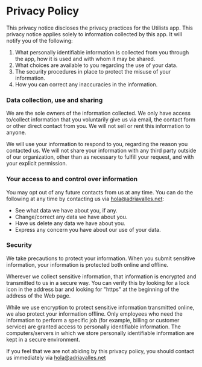 # Privacy Policy

This privacy notice discloses the privacy practices for the Utilists app. This privacy notice applies solely to information collected by this app. It will notify you of the
following:

1. What personally identifiable information is collected from you through the app, how it is used and with whom it may be shared.
2. What choices are available to you regarding the use of your data.
3. The security procedures in place to protect the misuse of your information.
4. How you can correct any inaccuracies in the information.

### Data collection, use and sharing

We are the sole owners of the information collected. We only have access to/collect information that you voluntarily give us via email, the contact form or other direct contact from you. We will not sell or rent this information to anyone.

We will use your information to respond to you, regarding the reason you contacted us. We will not share your information with any third party outside of our organization, other than as necessary to fulfill your request, and with your explicit permission.

### Your access to and control over information

You may opt out of any future contacts from us at any time. You can do the following at any time by contacting us via hola@adriavalles.net:

* See what data we have about you, if any.
* Change/correct any data we have about you.
* Have us delete any data we have about you.
* Express any concern you have about our use of your data.

### Security

We take precautions to protect your information. When you submit sensitive information, your information is protected both online and offline.

Wherever we collect sensitive information, that information is encrypted and transmitted to us in a secure way. You can verify this by looking for a lock icon in the address bar and looking for "https" at the beginning of the address of the Web page.

While we use encryption to protect sensitive information transmitted online, we also protect your information offline. Only employees who need the information to perform a specific job (for example, billing or customer service) are granted access to personally identifiable information. The computers/servers in which we store personally identifiable information are kept in a secure environment.

If you feel that we are not abiding by this privacy policy, you should contact us immediately via hola@adriavalles.net